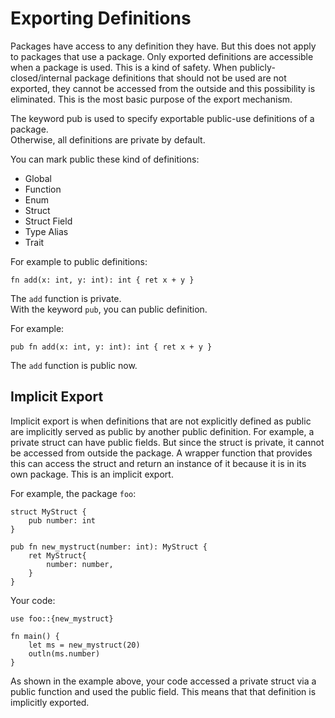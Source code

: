# Exporting Definitions
Packages have access to any definition they have. But this does not apply to packages that use a package. Only exported definitions are accessible when a package is used. This is a kind of safety. When publicly-closed/internal package definitions that should not be used are not exported, they cannot be accessed from the outside and this possibility is eliminated. This is the most basic purpose of the export mechanism.

The keyword pub is used to specify exportable public-use definitions of a package.\
Otherwise, all definitions are private by default.

You can mark public these kind of definitions:
- Global
- Function
- Enum
- Struct
- Struct Field
- Type Alias
- Trait

For example to public definitions: 
```jule
fn add(x: int, y: int): int { ret x + y }
```
The `add` function is private.\
With the keyword `pub`, you can public definition.

For example: 
```jule
pub fn add(x: int, y: int): int { ret x + y }
```
The `add` function is public now.

## Implicit Export
Implicit export is when definitions that are not explicitly defined as public are implicitly served as public by another public definition. For example, a private struct can have public fields. But since the struct is private, it cannot be accessed from outside the package. A wrapper function that provides this can access the struct and return an instance of it because it is in its own package. This is an implicit export.

For example, the package `foo`:
```jule
struct MyStruct {
    pub number: int
}

pub fn new_mystruct(number: int): MyStruct {
    ret MyStruct{
        number: number,
    }
}
```
Your code:
```jule
use foo::{new_mystruct}

fn main() {
    let ms = new_mystruct(20)
    outln(ms.number)
}
```
As shown in the example above, your code accessed a private struct via a public function and used the public field. This means that that definition is implicitly exported. 